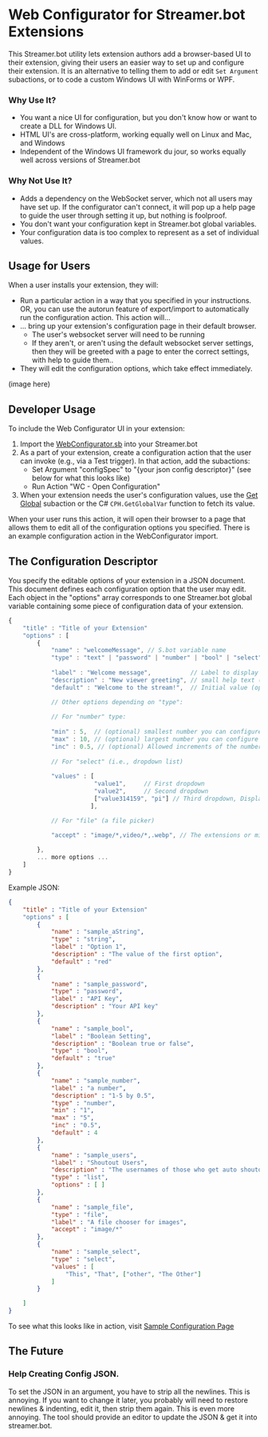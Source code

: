 # Web Configurator for Streamer.bot Extensions

This Streamer.bot utility lets extension authors add a browser-based UI to their extension, giving their users an easier way to set up and configure their extension. It is an alternative to telling them to add or edit `Set Argument` subactions, or to code a custom Windows UI with WinForms or WPF.

### Why Use It?

* You want a nice UI for configuration, but you don't know how or want to create a DLL for Windows UI.
* HTML UI's are cross-platform, working equally well on Linux and Mac, and Windows
* Independent of the Windows UI framework du jour, so works equally well across versions of Streamer.bot

### Why Not Use It?

* Adds a dependency on the WebSocket server, which not all users may have set up. If the configurator can't connect, it will pop up a help page to guide the user through setting it up, but nothing is foolproof.
* You don't want your configuration kept in Streamer.bot global variables.
* Your configuration data is too complex to represent as a set of individual values.

## Usage for Users

When a user installs your extension, they will:
* Run a particular action in a way that you specified in your instructions. OR, you can use the autorun feature of export/import to automatically run the configuration action. This action will...
* ... bring up your extension's configuration page in their default browser.
    * The user's websocket server will need to be running
    * If they aren't, or aren't using the default websocket server settings, then they will be greeted with a page to enter the correct settings, with help to guide them..
* They will edit the configuration options, which take effect immediately.

(image here)

## Developer Usage

To include the Web Configurator UI in your extension:

1. Import the [WebConfigurator.sb](https://raw.githubusercontent.com/WhazzItToYa/Streamerbot-WebConfigurator/refs/heads/main/WebConfig.sb) into your Streamer.bot
2. As a part of your extension, create a configuration action that the user can invoke (e.g., via a Test trigger). In that action, add the subactions:
    * Set Argument "configSpec" to "{your json config descriptor}" (see below for what this looks like)
    * Run Action "WC - Open Configuration"
3. When your extension needs the user's configuration values, use the [Get Global](https://docs.streamer.bot/api/sub-actions/core/globals/global-get) subaction or the C# `CPH.GetGlobalVar` function to fetch its value.

When your user runs this action, it will open their browser to a page that allows them to edit all of the configuration options you specified. There is an example configuration action in the WebConfigurator import.

## The Configuration Descriptor

You specify the editable options of your extension in a JSON document. This document defines each configuration option that the user may edit.  Each object in the "options" array corresponds to one Streamer.bot global variable containing some piece of configuration data of your extension.

```javascript
{
    "title" : "Title of your Extension"
    "options" : [
        {
            "name" : "welcomeMessage", // S.bot variable name
            "type" : "text" | "password" | "number" | "bool" | "select" | "file",
            
            "label" : "Welcome message",           // Label to display (optional, defaults to "name")
            "description" : "New viewer greeting", // small help text (optional)
            "default" : "Welcome to the stream!",  // Initial value (optional)

            // Other options depending on "type":
            
            // For "number" type:
            
            "min" : 5,  // (optional) smallest number you can configure
            "max" : 10, // (optional) largest number you can configure
            "inc" : 0.5, // (optional) Allowed increments of the number
            
            // For "select" (i.e., dropdown list)
            
            "values" : [
                        "value1",     // First dropdown
                        "value2",     // Second dropdown
                        ["value314159", "pi"] // Third dropdown, Displays "pi" to user, but the stored value is "value314159"
                       ],

            // For "file" (a file picker)

            "accept" : "image/*,video/*,.webp", // The extensions or mime types to filter by
                       
        },
        ... more options ...
    ]
}

```

Example JSON: 

```json
{
    "title" : "Title of your Extension"
    "options" : [
        {
            "name" : "sample_aString",
            "type" : "string",
            "label" : "Option 1",
            "description" : "The value of the first option",
            "default" : "red"
        },
        {
            "name" : "sample_password",
            "type" : "password",
            "label" : "API Key",
            "description" : "Your API key"
        },
        {
            "name" : "sample_bool",
            "label" : "Boolean Setting",
            "description" : "Boolean true or false",
            "type" : "bool",
            "default" : "true"
        },
        {
            "name" : "sample_number",
            "label" : "a number",
            "description" : "1-5 by 0.5",
            "type" : "number",
            "min" : "1",
            "max" : "5",
            "inc" : "0.5",
            "default" : 4
        },
        {
            "name" : "sample_users",
            "label" : "Shoutout Users",
            "description" : "The usernames of those who get auto shoutouts",
            "type" : "list",
            "options" : [ ]
        },
        {
            "name" : "sample_file",
            "type" : "file",
            "label" : "A file chooser for images",
            "accept" : "image/*"
        },
        {
            "name" : "sample_select",
            "type" : "select",
            "values" : [
                "This", "That", ["other", "The Other"]
            ]
        }

    ]
}
```

To see what this looks like in action, visit [Sample Configuration Page](https://webconfig.whazzittoya.com/?configUrl=sample.json)

## The Future

### Help Creating Config JSON.

To set the JSON in an argument, you have to strip all the newlines. This is annoying. If you want to change it later, you probably will need to restore newlines & indenting, edit it, then strip them again. This is even more annoying. The tool should provide an editor to update the JSON & get it into streamer.bot.

